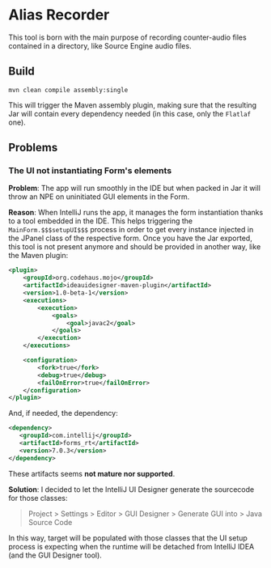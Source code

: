 # Alias Recorder

This tool is born with the main purpose of recording counter-audio files contained in a directory, like Source Engine audio files.

## Build

```shell script
mvn clean compile assembly:single
```

This will trigger the Maven assembly plugin, making sure that the resulting Jar will contain every dependency needed 
(in this case, only the `Flatlaf` one).

## Problems

### The UI not instantiating Form's elements
**Problem**: The app will run smoothly in the IDE but when packed in Jar it will throw an NPE on
 uninitiated GUI elements in the Form.

**Reason**: When IntelliJ runs the app, it manages the form instantiation thanks to a tool embedded in the IDE. This 
helps triggering the `MainForm.$$$setupUI$$$` process in order to get every instance injected in the JPanel class of
the respective form.
Once you have the Jar exported, this tool is not present anymore and should be provided in another way, 
like the Maven plugin:
```xml
<plugin>
    <groupId>org.codehaus.mojo</groupId>
    <artifactId>ideauidesigner-maven-plugin</artifactId>
    <version>1.0-beta-1</version>
    <executions>
        <execution>
            <goals>
                <goal>javac2</goal>
            </goals>
        </execution>
    </executions>

    <configuration>
        <fork>true</fork>
        <debug>true</debug>
        <failOnError>true</failOnError>
    </configuration>
</plugin>
```
And, if needed, the dependency:
 ```xml
<dependency>
    <groupId>com.intellij</groupId>
    <artifactId>forms_rt</artifactId>
    <version>7.0.3</version>
</dependency>
```
These artifacts seems **not mature nor supported**.

**Solution**: I decided to let the IntelliJ UI Designer generate the sourcecode for those classes:

> Project > Settings > Editor > GUI Designer > Generate GUI into > Java Source Code

In this way, target will be populated with those classes that the UI setup process is expecting when the 
runtime will be detached from IntelliJ IDEA (and the GUI Designer tool).